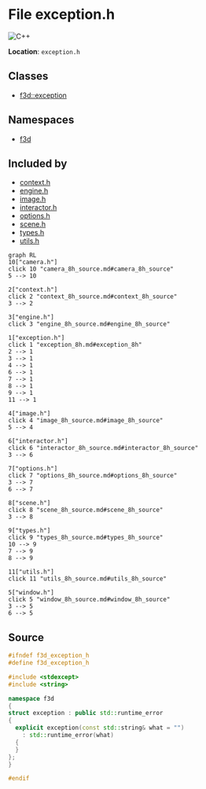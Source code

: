 # File exception.h

![][C++]

**Location**: `exception.h`





## Classes

* [f3d::exception](structf3d_1_1exception.md)

## Namespaces

* [f3d](namespacef3d.md)

## Included by

* [context.h](context_8h.md)
* [engine.h](engine_8h.md)
* [image.h](image_8h.md)
* [interactor.h](interactor_8h.md)
* [options.h](options_8h.md)
* [scene.h](scene_8h.md)
* [types.h](types_8h.md)
* [utils.h](utils_8h.md)


```mermaid
graph RL
10["camera.h"]
click 10 "camera_8h_source.md#camera_8h_source"
5 --> 10

2["context.h"]
click 2 "context_8h_source.md#context_8h_source"
3 --> 2

3["engine.h"]
click 3 "engine_8h_source.md#engine_8h_source"

1["exception.h"]
click 1 "exception_8h.md#exception_8h"
2 --> 1
3 --> 1
4 --> 1
6 --> 1
7 --> 1
8 --> 1
9 --> 1
11 --> 1

4["image.h"]
click 4 "image_8h_source.md#image_8h_source"
5 --> 4

6["interactor.h"]
click 6 "interactor_8h_source.md#interactor_8h_source"
3 --> 6

7["options.h"]
click 7 "options_8h_source.md#options_8h_source"
3 --> 7
6 --> 7

8["scene.h"]
click 8 "scene_8h_source.md#scene_8h_source"
3 --> 8

9["types.h"]
click 9 "types_8h_source.md#types_8h_source"
10 --> 9
7 --> 9
8 --> 9

11["utils.h"]
click 11 "utils_8h_source.md#utils_8h_source"

5["window.h"]
click 5 "window_8h_source.md#window_8h_source"
3 --> 5
6 --> 5

```


## Source


```cpp
#ifndef f3d_exception_h
#define f3d_exception_h

#include <stdexcept>
#include <string>

namespace f3d
{
struct exception : public std::runtime_error
{
  explicit exception(const std::string& what = "")
    : std::runtime_error(what)
  {
  }
};
}

#endif
```


[public]: https://img.shields.io/badge/-public-brightgreen (public)
[C++]: https://img.shields.io/badge/language-C%2B%2B-blue (C++)
[const]: https://img.shields.io/badge/-const-lightblue (const)
[protected]: https://img.shields.io/badge/-protected-yellow (protected)
[static]: https://img.shields.io/badge/-static-lightgrey (static)
[private]: https://img.shields.io/badge/-private-red (private)